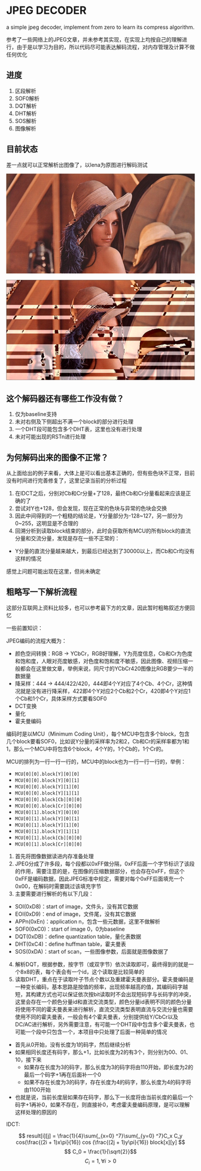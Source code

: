 # JPEG DECODER

a simple jpeg decoder, implement from zero to learn its compress algorithm.

参考了一些网络上的JPEG文章，并未参考其实现，在实现上均按自己的理解进行，由于是以学习为目的，所以代码尽可能表达解码流程，对内存管理及计算不做任何优化

## 进度

1. 区段解析
2. SOF0解析
3. DQT解析
4. DHT解析
5. SOS解析
6. 图像解析

## 目前状态

差一点就可以正常解析出图像了，以lena为原图进行解码测试

![lena origin](pic/lena_848x448.jpg)

![lena failed2](pic/lena_848x448_failed2.png)

## 这个解码器还有哪些工作没有做？

1. 仅为baseline支持
2. 未对右侧及下侧超出不满一个block的部分进行处理
3. 一个DHT段可能包含多个DHT表，这里也没有进行处理
4. 未对可能出现的RSTn进行处理

## 为何解码出来的图像不正常？

从上面给出的例子来看，大体上是可以看出基本正确的，但有些色块不正常，目前没有时间进行完善修复了，这里记录当前的分析过程

1. 在IDCT之后，分别对Cb和Cr分量+了128，最终Cb和Cr分量看起来应该是正确的了
2. 尝试对Y也+128，但会发现，现在正常的色块与异常的色块会交换
3. 因此中间得到的一个粗糙的结论是，Y分量部分为-128\~127，另一部分为0\~255，这明显是不合理的
4. 回溯分析到读取block结束的部分，此时会获取所有MCU的所有block的直流分量和交流分量，发现是存在一些不正常的：
  - Y分量的直流分量越来越大，到最后已经达到了30000以上，而Cb和Cr均没有这样的情况

感觉上问题可能出现在这里，但尚未确定

## 粗略写一下解析流程

这部分互联网上资料比较多，也可以参考最下方的文章，因此暂时粗略叙述方便回忆

一些前置知识：

JPEG编码的流程大概为：

  - 颜色空间转换：RGB -> YCbCr，RGB好理解，Y为亮度信息，Cb和Cr为色度和饱和度，人眼对亮度敏感，对色度和饱和度不敏感，因此图像、视频压缩一般都会在这里做文章，举例来说，同尺寸的YCbCr420图像比RGB要少一半的数据量
  - 降采样：444 -> 444/422/420，444即4个Y对应了4个Cb、4个Cr，这种情况就是没有进行降采样，422即4个Y对应2个Cb和2个Cr，420即4个Y对应1个Cb和1个Cr，具体采样方式要看SOF0
  - DCT变换
  - 量化
  - 霍夫曼编码

编码时是以MCU（Minimum Coding Unit），每个MCU中包含多个block，包含几个block要看SOF0，比如说Y分量的采样率为2和2，Cb和Cr的采样率都为1和1，那么一个MCU中将包含6个block，4个Y的，1个Cb的，1个Cr的。

MCU的排列为一行一行一行的，MCU中的block也为一行一行一行的，举例：

- `MCU[0][0].block[Y][0][0]`
- `MCU[0][0].block[Y][0][1]`
- `MCU[0][0].block[Y][1][0]`
- `MCU[0][0].block[Y][1][1]`
- `MCU[0][0].block[Cb][0][0]`
- `MCU[0][0].block[Cr][0][0]`
- `MCU[0][1].block[Y][0][0]`
- `MCU[0][1].block[Y][0][1]`
- `MCU[0][1].block[Y][1][0]`
- `MCU[0][1].block[Y][1][1]`
- `MCU[0][1].block[Cb][0][0]`
- `MCU[0][1].block[Cr][0][0]`

1. 首先将图像数据读进内存准备处理
2. JPEG分成了许多段，每个段都以0xFF做分隔，0xFF后面一个字节标识了该段的作用，需要注意的是，在图像的压缩数据部分，也会存在0xFF，但这个0xFF是编码数据，因此JPEG标准中规定，需要对每个0xFF后面填充一个0x00，在解码时需要跳过该填充字节
3. 主要需要进行解析的有以下几段：
  - SOI(0xD8)：start of image，文件头，没有其它数据
  - EOI(0xD9)：end of image，文件尾，没有其它数据
  - APPn(0xEn)：application n，包含一些元数据，这里不做解析
  - SOF0(0xC0)：start of image 0，0为baseline
  - DQT(0xDB)：define quantization table，量化表数据
  - DHT(0xC4)：define huffman table，霍夫曼表
  - SOS(0xDA)：start of scan，一些图像参数，后面就是图像数据了
4. 解析DQT，根据参数，按字节（或双字节）依次读取即可，最终得到的就是一个8x8的表，每个表会有一个id，这个读取是比较简单的
5. 读取DHT，重点在于读取叶子节点个数以及重建霍夫曼表部分。霍夫曼编码是一种变长编码，基本思路是按值的频率，出现频率越高的值，其编码码字越短，其构建方式也可以保证依次按bit读取时不会出现短码字与长码字的冲突，这里会存在一个颜色分量id和直流交流类型，颜色分量id表明不同的颜色分量将使用不同的霍夫曼表来进行解析，直流交流类型表明直流与交流分量也需要使用不同的霍夫曼表，一般会有4个霍夫曼表，分别提供给Y/CbCr以及DC/AC进行解析，另外需要注意，有可能一个DHT段中包含多个霍夫曼表，也可能一个段中只包含一个，本项目中只处理了后面一种简单的情况
  - 首先从0开始，没有长度为1的码字，然后继续分析
  - 如果相同长度还有码字，那么+1，比如长度为2的有3个，则分别为00、01、10，接下来
    - 如果存在长度为3的码字，那么长度为3的码字将由110开始，即长度为2的最后一个码字+1再在后面补一个0
    - 如果不存在长度为3的码字，存在长度为4的码字，那么长度为4的码字将由1100开始
  - 也就是说，当前长度层如果存在码字，那么下一长度将由当前长度的最后一个码字+1再补0，如果不存在，则直接补0，考虑霍夫曼编码原理，是可以理解这样处理的原因的

IDCT:

$$ result[i][j] = \frac{1}{4}\sum{_{x=0} ^7}\sum{_{y=0} ^7}C_x C_y cos(\frac{(2i + 1)x\pi}{16}) cos (\frac{(2j + 1)y\pi}{16}) block[x][y] 
$$
$$
C_0 = \frac{1}{\sqrt{2}}​
$$
$$
C_i = 1, \forall i > 0
$$


